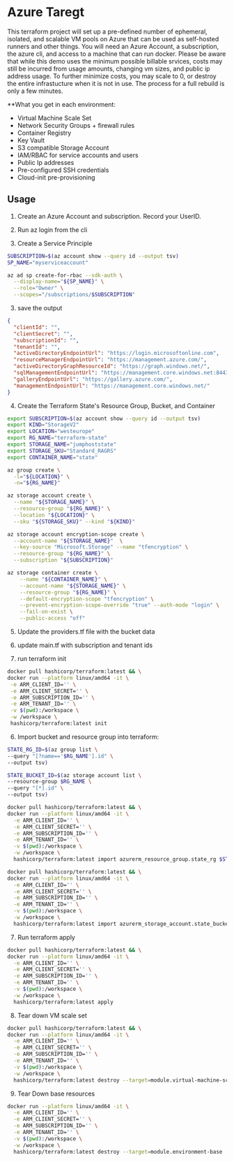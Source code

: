 # Azure Taregt

This terraform project will set up a pre-defined number of ephemeral, isolated, and scalable VM pools on Azure that can be used as self-hosted runners and other things. You will need an Azure Account, a subscription, the azure cli, and access to a machine that can run docker. Please be aware that while this demo uses the minimum possible billable srvices, costs may still be incurred from usage amounts, changing vm sizes, and public ip address usage. To further minimize costs, you may scale to 0, or destroy the entire infrastucture when it is not in use. The process for a full rebuild is only a few minutes.

**What you get in each environment:

- Virtual Machine Scale Set
- Network Security Groups + firewall rules
- Container Registry
- Key Vault
- S3 compatible Storage Account
- IAM/RBAC for service accounts and users
- Public Ip addresses
- Pre-configured SSH credentials
- Cloud-init pre-provisioning


## Usage

1. Create an Azure Account and subscription. Record your UserID.

2. Run az login from the cli

3. Create a Service Principle

```bash
SUBSCRIPTION=$(az account show --query id --output tsv)
SP_NAME="myserviceaccount"

az ad sp create-for-rbac --sdk-auth \
  --display-name="${SP_NAME}" \
  --role="Owner" \
  --scopes="/subscriptions/$SUBSCRIPTION"
```

3. save the output

```json
{
  "clientId": "",
  "clientSecret": "",
  "subscriptionId": "",
  "tenantId": "",
  "activeDirectoryEndpointUrl": "https://login.microsoftonline.com",
  "resourceManagerEndpointUrl": "https://management.azure.com/",
  "activeDirectoryGraphResourceId": "https://graph.windows.net/",
  "sqlManagementEndpointUrl": "https://management.core.windows.net:8443/",
  "galleryEndpointUrl": "https://gallery.azure.com/",
  "managementEndpointUrl": "https://management.core.windows.net/"
}
```

4. Create the Terraform State's Resource Group, Bucket, and Container

```bash
export SUBSCRIPTION=$(az account show --query id --output tsv)
export KIND="StorageV2"
export LOCATION="westeurope"
export RG_NAME="terraform-state"
export STORAGE_NAME="jumphoststate"
export STORAGE_SKU="Standard_RAGRS"
export CONTAINER_NAME="state"

az group create \
  -l="${LOCATION}" \
  -n="${RG_NAME}"

az storage account create \
  --name "${STORAGE_NAME}" \
  --resource-group "${RG_NAME}" \
  --location "${LOCATION}" \
  --sku "${STORAGE_SKU}" --kind "${KIND}"

az storage account encryption-scope create \
  --account-name "${STORAGE_NAME}"  \
  --key-source "Microsoft.Storage" --name "tfencryption" \
  --resource-group "${RG_NAME}" \
  --subscription "${SUBSCRIPTION}"

az storage container create \
    --name "${CONTAINER_NAME}" \
    --account-name "${STORAGE_NAME}" \
    --resource-group "${RG_NAME}" \
    --default-encryption-scope "tfencryption" \
    --prevent-encryption-scope-override "true" --auth-mode "login" \
    --fail-on-exist \
    --public-access "off"
```

5. Update the providers.tf file with the bucket data

6. update main.tf with subscription and tenant ids

5. run terraform init

```bash
docker pull hashicorp/terraform:latest && \
docker run --platform linux/amd64 -it \
 -e ARM_CLIENT_ID='' \
 -e ARM_CLIENT_SECRET='' \
 -e ARM_SUBSCRIPTION_ID='' \
 -e ARM_TENANT_ID='' \
 -v $(pwd):/workspace \
 -w /workspace \
 hashicorp/terraform:latest init
```

6. Import bucket and resource group into terraform:

```bash
STATE_RG_ID=$(az group list \
--query "[?name=='$RG_NAME'].id" \
--output tsv)

STATE_BUCKET_ID=$(az storage account list \
--resource-group $RG_NAME \
--query "[*].id" \
--output tsv)

docker pull hashicorp/terraform:latest && \
docker run --platform linux/amd64 -it \
  -e ARM_CLIENT_ID='' \
  -e ARM_CLIENT_SECRET='' \
  -e ARM_SUBSCRIPTION_ID='' \
  -e ARM_TENANT_ID='' \
  -v $(pwd):/workspace \
  -w /workspace \
  hashicorp/terraform:latest import azurerm_resource_group.state_rg $STATE_RG_ID

docker pull hashicorp/terraform:latest && \
docker run --platform linux/amd64 -it \
  -e ARM_CLIENT_ID='' \
  -e ARM_CLIENT_SECRET='' \
  -e ARM_SUBSCRIPTION_ID='' \
  -e ARM_TENANT_ID='' \
  -v $(pwd):/workspace \
  -w /workspace \
  hashicorp/terraform:latest import azurerm_storage_account.state_bucket $STATE_BUCKET_ID

```

7. Run terraform apply

```bash
docker pull hashicorp/terraform:latest && \
docker run --platform linux/amd64 -it \
  -e ARM_CLIENT_ID='' \
  -e ARM_CLIENT_SECRET='' \
  -e ARM_SUBSCRIPTION_ID='' \
  -e ARM_TENANT_ID='' \
  -v $(pwd):/workspace \
  -w /workspace \
  hashicorp/terraform:latest apply
```

8. Tear down VM scale set

```bash
docker pull hashicorp/terraform:latest && \
docker run --platform linux/amd64 -it \
  -e ARM_CLIENT_ID='' \
  -e ARM_CLIENT_SECRET='' \
  -e ARM_SUBSCRIPTION_ID='' \
  -e ARM_TENANT_ID='' \
  -v $(pwd):/workspace \
  -w /workspace \
  hashicorp/terraform:latest destroy --target=module.virtual-machine-scale-set -auto-approve
```

9. Tear Down base resources

```bash
docker run --platform linux/amd64 -it \
  -e ARM_CLIENT_ID='' \
  -e ARM_CLIENT_SECRET='' \
  -e ARM_SUBSCRIPTION_ID='' \
  -e ARM_TENANT_ID='' \
  -v $(pwd):/workspace \
  -w /workspace \
  hashicorp/terraform:latest destroy --target=module.environment-base -auto-approve 
```

